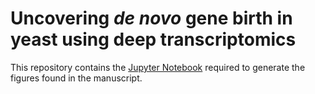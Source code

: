 # Uncovering *de novo* gene birth in yeast using deep transcriptomics
This repository contains the [Jupyter Notebook](https://github.com/willblev/Blevins_etal_2020/blob/master/Figures.ipynb) required to generate the figures found in the manuscript.
